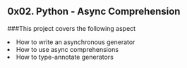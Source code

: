 ## 0x02. Python - Async Comprehension 
###This project covers the following aspect
<li>How to write an asynchronous generator
<li>How to use async comprehensions
<li>How to type-annotate generators